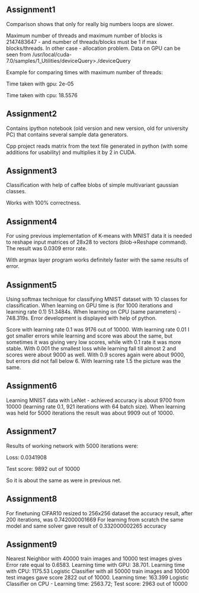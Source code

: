 ## Assignment1

Comparison shows that only for really big numbers loops are slower.

Maximum number of threads and maximum number of blocks is 2147483647 - and number of threads/blocks must be 1 if max blocks/threads. In other case - allocation problem. Data on GPU can be seen from /usr/local/cuda-7.0/samples/1_Utilities/deviceQuery>./deviceQuery

Example for comparing times with maximum number of threads:

Time taken with gpu: 2e-05

Time taken with cpu: 18.5576

## Assignment2

Contains ipython notebook (old version and new version, old for university PC) that contains several sample data generators.

Cpp project reads matrix from the text file generated in python (with some additions for usability) and multiplies it by 2 in CUDA.

## Assignment3

Classification with help of caffee blobs of simple multivariant gaussian classes.

Works with 100% correctness.

## Assignment4

For using previous implementation of K-means with MNIST data it is needed to reshape input matrices of 28x28 to vectors (blob->Reshape command). The result was 0.0309 error rate.

With argmax layer program works definitely faster with the same results of error.

## Assignment5

Using softmax technique for classifying MNIST dataset with 10 classes for classification. When learning on GPU time is (for 1000 iterations and learning rate 0.1) 51.3484s. When learning on CPU (same parameters) - 748.319s. Error development is displayed with help of python.

Score with learning rate 0.1 was 9176 out of 10000. With learning rate 0.01 I got smaller errors while learning and score was about the same, but sometimes it was giving very low scores, while with 0.1 rate it was more stable. With 0.001 the smallest loss while learning fall till almost 2 and scores were about 9000 as well. With 0.9 scores again were about 9000, but errors did not fall below 6. With learning rate 1.5 the picture was the same.

## Assignment6

Learning MNIST data with LeNet - achieved accuracy is about 9700 from 10000 (learning rate 0.1, 921 iterations with 64 batch size). When learning was held for 5000 iterations the result was about 9909 out of 10000.

## Assignment7

Results of working network with 5000 iterations were:

Loss: 0.0341908

Test score: 9892 out of 10000

So it is about the same as were in previous net. 

## Assignment8

For finetuning CIFAR10 resized to 256x256 dataset the accuracy result, after 200 iterations, was 0.742000001669
For learning from scratch the same model and same solver gave result of 0.332000002265 accuracy

## Assignment9

Nearest Neighbor with 40000 train images and 10000 test images gives Error rate equal to 0.6583. Learning time with GPU: 38.701. Learning time with CPU: 1175.53
Logistic Classifier with all 50000 train images and 10000 test images gave score 2822 out of 10000. Learning time: 163.399
Logistic Classifier on CPU - Learning time: 2563.72; Test score: 2963 out of 10000
